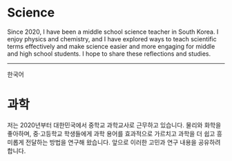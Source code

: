 # Science
Since 2020, I have been a middle school science teacher in South Korea. I enjoy physics and chemistry, and I have explored ways to teach scientific terms effectively and make science easier and more engaging for middle and high school students. I hope to share these reflections and studies.

---
한국어
# 과학

저는 2020년부터 대한민국에서 중학교 과학교사로 근무하고 있습니다.
물리와 화학을 좋아하며, 중·고등학교 학생들에게 과학 용어를 효과적으로 가르치고 과학을 더 쉽고 흥미롭게 전달하는 방법을 연구해 왔습니다.
앞으로 이러한 고민과 연구 내용을 공유하려 합니다.
